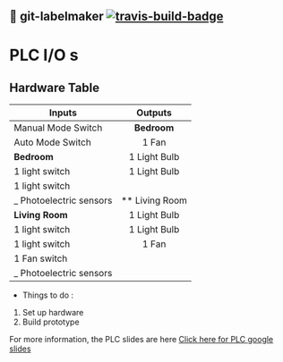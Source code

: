 ## :flags: git-labelmaker [![travis-build-badge](https://api.travis-ci.org/himynameisdave/git-labelmaker.svg?branch=master)](https://travis-ci.org/himynameisdave/git-labelmaker)

# PLC I/O s

## Hardware Table

| Inputs                 | Outputs        | 
| -----------------------|:--------------:|
| Manual Mode Switch     | **Bedroom**    | 
| Auto Mode Switch       | 1 Fan          |   
| **Bedroom**            | 1 Light Bulb   |   
| 1 light switch         | 1 Light Bulb
| 1 light switch         |                |
| _ Photoelectric sensors| ** Living Room |
| **Living Room**        | 1 Light Bulb   |
| 1 light switch         | 1 Light Bulb   |
| 1 light switch         | 1 Fan          |
| 1 Fan switch           |                |
| _ Photoelectric sensors|                |

* Things to do :
1. Set up hardware
2. Build prototype

For more information, the PLC slides are here [Click here for PLC google slides](https://docs.google.com/presentation/d/18wGsaya4rd2FDTnUDjWVF5E1kaSXYDl_URRgFu4NbU8/edit#slide=id.p)
